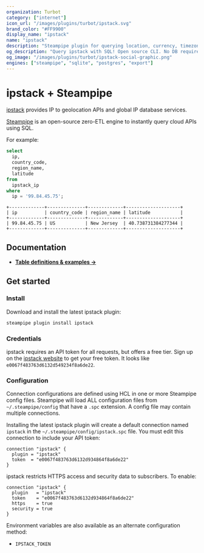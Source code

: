 ```yaml
---
organization: Turbot
category: ["internet"]
icon_url: "/images/plugins/turbot/ipstack.svg"
brand_color: "#FF9900"
display_name: "ipstack"
name: "ipstack"
description: "Steampipe plugin for querying location, currency, timezone and security information about an IP address from ipstack."
og_description: "Query ipstack with SQL! Open source CLI. No DB required."
og_image: "/images/plugins/turbot/ipstack-social-graphic.png"
engines: ["steampipe", "sqlite", "postgres", "export"] 
---
```


# ipstack + Steampipe

[ipstack](https://ipstack.com/) provides IP to geolocation APIs and global IP database services.

[Steampipe](https://steampipe.io) is an open-source zero-ETL engine to instantly query cloud APIs using SQL.

For example:

```sql
select
  ip,
  country_code,
  region_name,
  latitude
from
  ipstack_ip
where
  ip = '99.84.45.75';
```

```
+-------------+--------------+-------------+--------------------+
| ip          | country_code | region_name | latitude           |
+-------------+--------------+-------------+--------------------+
| 99.84.45.75 | US           | New Jersey  | 40.738731384277344 |
+-------------+--------------+-------------+--------------------+
```

## Documentation

- **[Table definitions & examples →](/plugins/turbot/ipstack/tables)**

## Get started

### Install

Download and install the latest ipstack plugin:

```bash
steampipe plugin install ipstack
```

### Credentials

ipstack requires an API token for all requests, but offers a free tier. Sign up on the [ipstack website](https://ipstack.com) to get your free token. It looks like `e0067f483763d6132d549234f8a6de22`.

### Configuration

Connection configurations are defined using HCL in one or more Steampipe config files. Steampipe will load ALL configuration files from `~/.steampipe/config` that have a `.spc` extension. A config file may contain multiple connections.

Installing the latest ipstack plugin will create a default connection named `ipstack` in the `~/.steampipe/config/ipstack.spc` file.  You must edit this connection to include your API token:

```hcl
connection "ipstack" {
  plugin = "ipstack"
  token  = "e0067f483763d6132d934864f8a6de22"
}
```

ipstack restricts HTTPS access and security data to subscribers. To enable:
```hcl
connection "ipstack" {
  plugin   = "ipstack"
  token    = "e0067f483763d6132d934864f8a6de22"
  https    = true
  security = true
}
```

Environment variables are also available as an alternate configuration method:
* `IPSTACK_TOKEN`
